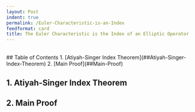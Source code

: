 ```yaml
---
layout: Post
indent: true
permalink: /Euler-Characteristic-is-an-Index
feedformat: card
title: The Euler Characteristic is the Index of an Elliptic Operator
---
```

<br>
## Table of Contents
1. [Atiyah-Singer Index Theorem](##Atiyah-Singer-Index-Theorem)
2. [Main Proof](##Main-Proof)

## 1. Atiyah-Singer Index Theorem




## 2. Main Proof

